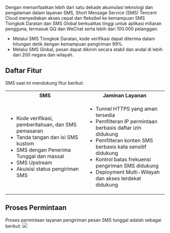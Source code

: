 Dengan memanfaatkan lebih dari satu dekade akumulasi teknologi dan pengalaman dalam layanan SMS, Short Message Service (SMS) Tencent Cloud menyediakan akses cepat dan fleksibel ke kemampuan SMS Tiongkok Daratan dan SMS Global berkualitas tinggi untuk aplikasi miliaran pengguna, termasuk QQ dan WeChat serta lebih dari 100.000 pelanggan.
- Melalui SMS Tiongkok Daratan, kode verifikasi dapat diterima dalam hitungan detik dengan kemampuan pengiriman 99%.
- Melalui SMS Global, pesan dapat dikirim secara stabil dan andal di lebih dari 200 negara dan wilayah.

## Daftar Fitur
SMS saat ini mendukung fitur berikut:
<table>
     <tr>
         <th nowrap="nowrap">SMS</th>  
         <th nowrap="nowrap">Jaminan Layanan</th>  
     </tr>
	 <tr>      
         <td><ul><li>Kode verifikasi, pemberitahuan, dan SMS pemasaran</li><li>Tanda tangan dan isi SMS kustom</li><li>SMS dengan Penerima Tunggal dan massal</li><li>SMS Upstream</li><li>Akuisisi status pengiriman SMS</li></td>   
	     <td><ul><li>Tunnel HTTPS yang aman tersedia</li><li>Pemfilteran IP permintaan berbasis daftar izin didukung</li><li>Pemfilteran konten SMS berbasis kata sensitif didukung</li><li>Kontrol batas frekuensi pengiriman SMS didukung</li><li>Deployment Multi-Wilayah dan akses terdekat didukung</li></td>   
     </tr> 
</table>

## Proses Permintaan
Proses permintaan layanan pengiriman pesan SMS tunggal adalah sebagai berikut:
![](https://main.qcloudimg.com/raw/f37ea82642a0ca893e2ea597837d4e4a.png)


